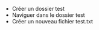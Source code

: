 <!-- https://swcarpentry.github.io/shell-novice/ -->
<!-- regarder les 4 premières vidéos -->

- Créer un dossier test
- Naviguer dans le dossier test
- Créer un nouveau fichier test.txt
